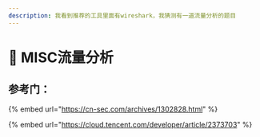 ```yaml
---
description: 我看到推荐的工具里面有wireshark，我猜测有一道流量分析的题目
---
```


# 💫 MISC流量分析

































## 参考门：

{% embed url="https://cn-sec.com/archives/1302828.html" %}

{% embed url="https://cloud.tencent.com/developer/article/2373703" %}











